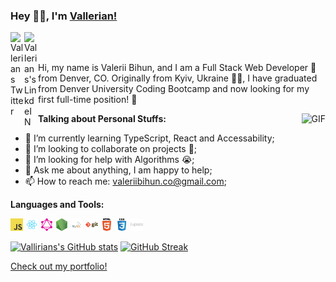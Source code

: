 ### Hey 👋🏽, I'm [Vallerian!](https://valllerian.github.io/Updated-Portfolio/) 

<a href="https://twitter.com/VallerianCRPT">
  <img align="left" alt="Vallerians  Twitter" width="22px" src="https://cdn.jsdelivr.net/npm/simple-icons@v3/icons/twitter.svg" />
</a>
<a href="https://www.linkedin.com/in/valerii-bihun-8b0450217/">
  <img align="left" alt="Vallerians's LinkdeIN" width="22px" src="https://cdn.jsdelivr.net/npm/simple-icons@v3/icons/linkedin.svg" />
</a>

<br />
<br />

Hi, my name is Valerii Bihun, and I am a Full Stack Web Developer 🚀 from Denver, CO. Originally from Kyiv, Ukraine 💙💛, I have graduated from Denver University Coding Bootcamp and now looking for my first full-time position! :raised_hands:

  <img align="right" alt="GIF" src="https://media.giphy.com/media/836HiJc7pgzy8iNXCn/giphy.gif" />
  
**Talking about Personal Stuffs:**

- 🌱 I’m currently learning TypeScript, React and Accessability; 
- 👯 I’m looking to collaborate on projects 🤝;
- 🤔 I’m looking for help with Algorithms 😭;
- 💬 Ask me about anything, I am happy to help;
- 📫 How to reach me: valeriibihun.co@gmail.com;

**Languages and Tools:**  

<code><img height="20" src="https://raw.githubusercontent.com/github/explore/80688e429a7d4ef2fca1e82350fe8e3517d3494d/topics/javascript/javascript.png"></code>
<code><img height="20" src="https://raw.githubusercontent.com/github/explore/80688e429a7d4ef2fca1e82350fe8e3517d3494d/topics/react/react.png"></code>
<code><img height="20" src="https://raw.githubusercontent.com/github/explore/5c058a388828bb5fde0bcafd4bc867b5bb3f26f3/topics/graphql/graphql.png"></code>
<code><img height="20" src="https://raw.githubusercontent.com/github/explore/80688e429a7d4ef2fca1e82350fe8e3517d3494d/topics/nodejs/nodejs.png"></code>
<code><img height="20" src="https://raw.githubusercontent.com/github/explore/80688e429a7d4ef2fca1e82350fe8e3517d3494d/topics/mysql/mysql.png"></code>
<code><img height="20" src="https://raw.githubusercontent.com/github/explore/80688e429a7d4ef2fca1e82350fe8e3517d3494d/topics/git/git.png"></code>
<code><img height="20" src="https://raw.githubusercontent.com/github/explore/80688e429a7d4ef2fca1e82350fe8e3517d3494d/topics/html/html.png"></code>
<code><img height="20" src="https://raw.githubusercontent.com/github/explore/80688e429a7d4ef2fca1e82350fe8e3517d3494d/topics/css/css.png"></code>
<code><img height="20" src="https://raw.githubusercontent.com/github/explore/80688e429a7d4ef2fca1e82350fe8e3517d3494d/topics/express/express.png"></code>


[![Vallirians's GitHub stats](https://github-readme-stats.vercel.app/api?username=valllerian&show_icons=true&theme=calm)](https://github.com/anuraghazra/github-readme-stats)
[![GitHub Streak](https://github-readme-streak-stats.herokuapp.com?user=valllerian&theme=calm&date_format=M%20j%5B%2C%20Y%5D)](https://git.io/streak-stats)
<br />

[Check out my portfolio!](https://valllerian.github.io/Updated-Portfolio/) 
